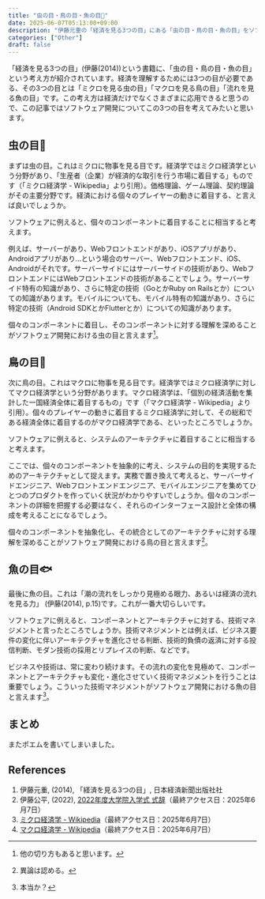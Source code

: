 ```yaml
---
title: "虫の目・鳥の目・魚の目👀"
date: 2025-06-07T05:13:00+09:00
description: "伊藤元重の「経済を見る3つの目」にある「虫の目・鳥の目・魚の目」をソフトウェアエンジニアとして考えてみます。"
categories: ["Other"]
draft: false
---
```


「経済を見る3つの目」(伊藤(2014))という書籍に、「虫の目・鳥の目・魚の目」という考え方が紹介されています。経済を理解するためには3つの目が必要である、その3つの目とは「ミクロを見る虫の目」「マクロを見る鳥の目」「流れを見る魚の目」です。この考え方は経済だけでなくさまざまに応用できると思うので、この記事ではソフトウェア開発についてこの3つの目を考えてみたいと思います。

## 虫の目🐛

まずは虫の目。これはミクロに物事を見る目です。経済学ではミクロ経済学という分野があり、「生産者（企業）が経済的な取引を行う市場に着目する」ものです（「ミクロ経済学 - Wikipedia」より引用）。価格理論、ゲーム理論、契約理論がその主要分野です。経済における個々のプレイヤーの動きに着目する、と言えば良いでしょうか。

ソフトウェアに例えると、個々のコンポーネントに着目することに相当すると考えます。

例えば、サーバーがあり、Webフロントエンドがあり、iOSアプリがあり、Androidアプリがあり...という場合のサーバー、Webフロントエンド、iOS、Androidがそれです。サーバーサイドにはサーバーサイドの技術があり、WebフロントエンドにはWebフロントエンドの技術があることでしょう。サーバーサイド特有の知識があり、さらに特定の技術（GoとかRuby on Railsとか）についての知識があります。モバイルについても、モバイル特有の知識があり、さらに特定の技術（Android SDKとかFlutterとか）についての知識があります。

個々のコンポーネントに着目し、そのコンポーネントに対する理解を深めることがソフトウェア開発における虫の目と言えます[^1]。

## 鳥の目🦆

次に鳥の目。これはマクロに物事を見る目です。経済学ではミクロ経済学に対してマクロ経済学という分野があります。マクロ経済学は、「個別の経済活動を集計した一国経済全体に着目するもの」です（「マクロ経済学 - Wikipedia」より引用）。個々のプレイヤーの動きに着目するミクロ経済学に対して、その総和である経済全体に着目するのがマクロ経済学である、といったところでしょうか。

ソフトウェアに例えると、システムのアーキテクチャに着目することに相当すると考えます。

ここでは、個々のコンポーネントを抽象的に考え、システムの目的を実現するためのアーキテクチャとして捉えます。実務で置き換えて考えると、サーバーサイドエンジニア、Webフロントエンドエンジニア、モバイルエンジニアを集めてひとつのプロダクトを作っていく状況がわかりやすいでしょうか。個々のコンポーネントの詳細を把握する必要はなく、それらのインターフェース設計と全体の構成を考えることになるでしょう。

個々のコンポーネントを抽象化し、その統合としてのアーキテクチャに対する理解を深めることがソフトウェア開発における鳥の目と言えます[^2]。

## 魚の目🐟

最後に魚の目。これは「潮の流れをしっかり見極める眼力、あるいは経済の流れを見る力」 (伊藤(2014), p.15)です。これが一番大切らしいです。

ソフトウェアに例えると、コンポーネントとアーキテクチャに対する、技術マネジメントと言ったところでしょうか。技術マネジメントとは例えば、ビジネス要件の変化に伴いアーキテクチャを進化させる判断、技術的負債の返済に対する投信判断、モダン技術の採用とリプレイスの判断、などです。

ビジネスや技術は、常に変わり続けます。その流れの変化を見極めて、コンポーネントとアーキテクチャも変化・進化させていく技術マネジメントを行うことは重要でしょう。こういった技術マネジメントがソフトウェア開発における魚の目と言えます[^3]。

## まとめ

またポエムを書いてしまいました。

## References

1. 伊藤元重, (2014), 「経済を見る3つの目」, 日本経済新聞出版社社
2. 伊藤公平, (2022), [2022年度大学院入学式 式辞](https://www.keio.ac.jp/ja/about/president/speech/text-2022-0404.html)（最終アクセス日：2025年6月7日）
3. [ミクロ経済学 - Wikipedia](https://ja.wikipedia.org/wiki/%E3%83%9F%E3%82%AF%E3%83%AD%E7%B5%8C%E6%B8%88%E5%AD%A6)（最終アクセス日：2025年6月7日）
4. [マクロ経済学 - Wikipedia](https://ja.wikipedia.org/wiki/%E3%83%9E%E3%82%AF%E3%83%AD%E7%B5%8C%E6%B8%88%E5%AD%A6)（最終アクセス日：2025年6月7日）

[^1]: 他の切り方もあると思います。
[^2]: 異論は認める。
[^3]: 本当か？
